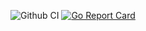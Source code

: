 ![Github CI](https://github.com/oooooleg/go-sql-migrator/actions/workflows/tests.yml/badge.svg) [![Go Report Card](https://goreportcard.com/badge/github.com/oooooleg/go-sql-migrator)](https://goreportcard.com/report/github.com/oooooleg/go-sql-migrator)

